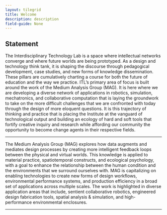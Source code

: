 ```yaml
---
layout: tilegrid
title: Welcome
description: description
field-guide: None
---
```


## Statement

The Interdisciplinary Technology Lab is a space where intellectual networks converge and where future worlds are being prototyped. As a design and technology think tank, it is shaping the discourse through pedagogical development, case studies, and new forms of knowledge dissemination. These pillars are cumulatively charting a course for both the future of education and the way we practice. ITL’s primary area of focus is built around the work of the Medium Analysis Group (MAG). It is here where we are developing a diverse network of applications in robotics, simulation, mechatronics, and collaborative computation that is laying the groundwork to take on the more difficult challenges that we are confronted with today through the design of more eloquent questions. It is this trajectory of thinking and practice that is placing the Institute at the vanguard of technological output and building an ecology of hard and soft tools that fortify creative inquiry and research while affording our community the opportunity to become change agents in their respective fields.

---

The Medium Analysis Group (MAG) explores how data augments and mediates design processes by creating more intelligent feedback loops between the physical and virtual worlds. This knowledge is applied to material practice, spatiotemporal constructs, and ecological psychology, with a goal to enhance the relationship between the human condition and the environments that we surround ourselves with. MAG is capitalizing on enabling technologies to create new forms of design workflows,  environmental performance systems, and production efficiency in a broad set of applications across multiple scales. The work is highlighted in diverse application areas that include, sentient collaborative robotics, engineered design fabrication tools, spatial analysis & simulation, and high-performance environmental enclosures. 

---

